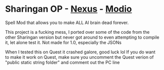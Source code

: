 # Sharingan OP - [Nexus](https://www.nexusmods.com/bladeandsorcery/mods/9641/) - [Modio](https://mod.io/g/blade-and-sorcery/m/sharingan-infinite-tsukuyomi) 
Spell Mod that allows you to make ALL AI brain dead forever.

This project is a fucking mess, I ported over some of the code from the other Sharingan version but never got around to even attempting to compile it, let alone test it. Not made for 1.0, especially the JSONs

When I tested this on Quest it crashed galore, good luck lol
If you do want to make it work on Quest, make sure you uncomment the Quest verion of "public static string folder" and comment out the PC line

